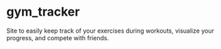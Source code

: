 # gym_tracker
Site to easily keep track of your exercises during workouts, visualize your progress, and compete with friends.
